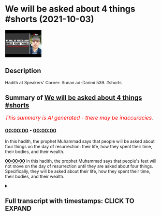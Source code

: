 # We will be asked about 4 things #shorts (2021-10-03)

![alt We will be asked about 4 things #shorts](B8y7sW8Uf04.jpg "We will be asked about 4 things #shorts")

## Description

Hadith at Speakers' Corner: Sunan ad-Darimi 539. #shorts

## Summary of [We will be asked about 4 things #shorts](https://www.youtube.com/watch?v=B8y7sW8Uf04)


*<span style="color:red; font-size:125%">This summary is AI generated - there may be inaccuracies</span>. [](/)*

### [00:00:00](https://www.youtube.com/watch?v=B8y7sW8Uf04&t=0) - [00:00:00](https://www.youtube.com/watch?v=B8y7sW8Uf04&t=0)

In this hadith, the prophet Muhammad says that people will be asked about four things on the day of resurrection: their life, how they spent their time, their bodies, and their wealth.

**[00:00:00](https://www.youtube.com/watch?v=B8y7sW8Uf04&t=0)** In this hadith, the prophet Muhammad says that people's feet will not move on the day of resurrection until they are asked about four things. Specifically, they will be asked about their life, how they spent their time, their bodies, and their wealth.

<details><summary><h2>Full transcript with timestamps: CLICK TO EXPAND</h2></summary>

[0:00:00](https://youtu.be/B8y7sW8Uf04?t=0) but here am i at a very wind-swept and  
[0:00:02](https://youtu.be/B8y7sW8Uf04?t=2) noisy speaker's corner  
[0:00:05](https://youtu.be/B8y7sW8Uf04?t=5) the prophet muhammad upon hoonby peace  
[0:00:08](https://youtu.be/B8y7sW8Uf04?t=8) once said  
[0:00:10](https://youtu.be/B8y7sW8Uf04?t=10) a person's feet will not move on the day  
[0:00:12](https://youtu.be/B8y7sW8Uf04?t=12) of resurrection until he is asked about  
[0:00:15](https://youtu.be/B8y7sW8Uf04?t=15) four things  
[0:00:17](https://youtu.be/B8y7sW8Uf04?t=17) about his life and how he spent it about  
[0:00:21](https://youtu.be/B8y7sW8Uf04?t=21) his body and how he used it  
[0:00:24](https://youtu.be/B8y7sW8Uf04?t=24) about his wealth from where he acquired  
[0:00:26](https://youtu.be/B8y7sW8Uf04?t=26) it and on what he spent it  
[0:00:29](https://youtu.be/B8y7sW8Uf04?t=29) and about his knowledge and what he did  
[0:00:32](https://youtu.be/B8y7sW8Uf04?t=32) with it  
[0:00:34](https://youtu.be/B8y7sW8Uf04?t=34) hadith  
[0:00:37](https://youtu.be/B8y7sW8Uf04?t=37) 539.  

</details>
